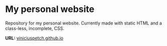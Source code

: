 # My personal website

Repository for my personal website. Currently made with static HTML and a class-less, incomplete, CSS.

**URL:** [viniciuspetch.github.io](https://viniciuspetch.github.io)
